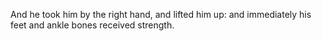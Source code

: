 And he took him by the right hand, and lifted him up: and immediately his feet and ankle bones received strength.

